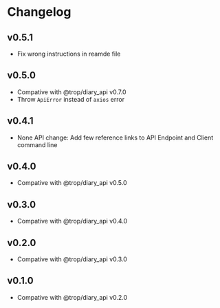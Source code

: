 # Changelog

## v0.5.1

* Fix wrong instructions in reamde file

## v0.5.0

* Compative with @trop/diary_api v0.7.0
* Throw `ApiError` instead of `axios` error

## v0.4.1

* None API change: Add few reference links to API Endpoint and
  Client command line

## v0.4.0

* Compative with @trop/diary_api v0.5.0

## v0.3.0

* Compative with @trop/diary_api v0.4.0

## v0.2.0

* Compative with @trop/diary_api v0.3.0

## v0.1.0

* Compative with @trop/diary_api v0.2.0
